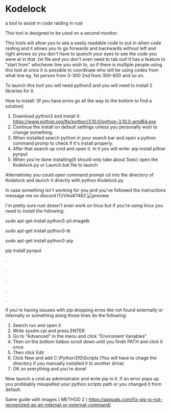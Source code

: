 # Kodelock
a tool to assist in code raiding in rust

This tool is designed to be used on a second monitor.

This tools will allow you to see a easily readable code to put in when code raiding and it allows you to go forwards and backwards without left and right arrows so you don't have to quench your eyes to see the code you were at in that .txt file and you don't even need to tab out!
It has a feature to "start from" whichever line you wish to, so if there is multiple people using this tool at once it is possible to coordinate who will be using codes from what line eg. 1st person from 0-300 2nd from 300-600 and so on.

To launch this tool you will need python3 and you will need to install 2 libraries for it.

How to install:   (If you have erros go all the way to the bottom to find a solution)

1) Download python3 and install it: https://www.python.org/ftp/python/3.10.0/python-3.10.0-amd64.exe
2) Continue the install on default settings unless you personally wish to change something.
3) When installed search python in your search bar and open a python command promp to check if it's install properly.
4) After that search up cmd and open it. In it you will write: pip install pillow pynput 
5) When you're done installing(It should only take about 5sec) open the Kodelock.py or Launch.bat file to launch

Alternativley you could open command prompt cd into the directory of Kodelock and launch it directly with  python Kodelock.py

In case something isn't working for you and you've followed the instructions message me on discord ITzViks#7482
![preview](https://user-images.githubusercontent.com/66530955/142982262-1332ceb8-1110-4fb6-8f17-d4e8bd5ec5fa.png)

I'm pretty sure rust doesn't even work on linux but if you're using linux you need to install the following:

sudo apt-get install python3-pil.imagetk

sudo apt-get install python3-tk

sudo apt-get install python3-pip

pip install pynput

.

.

.

.

.

If you're having issuses with pip dropping erros like not found externally or internally or something along those lines do the following:

1) Search run and open it
2) Write sysdm.cpl and press ENTER
3) Go to "Advanced" in the menu and click "Enviroment Variables"
4) Then on the bottom listbox scroll down until you findn PATH and click it once
5) Then click Edit
6) Click New and add C:\Python310\Scripts (You will have to chage the directory if you manually installed it to another drive)
7) OK on everything and you're done!

Now launch a cmd as administrator and write pip in it. If an error pops up you probbably misspelled your python scripts path or you changed it from default.

Same guide with images ( METHOD 2 )
https://appuals.com/fix-pip-is-not-recognized-as-an-internal-or-external-command/
